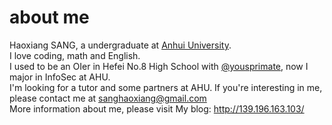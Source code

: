 # about me
Haoxiang SANG, a undergraduate at [Anhui University](https://en.wikipedia.org/wiki/Anhui_University).  
I love coding, math and English.  
I used to be an OIer in Hefei No.8 High School with [@yousprimate](https://github.com/yogsprimate), now I major in InfoSec at AHU.  
I'm looking for a tutor and some partners at AHU. If you're interesting in me, please contact me at sanghaoxiang@gmail.com  
More information about me, please visit My blog: http://139.196.163.103/  
